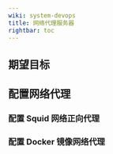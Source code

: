 ```yaml
---
wiki: system-devops
title: 网络代理服务器
rightbar: toc
---
```


## 期望目标

## 配置网络代理

### 配置 Squid 网络正向代理

### 配置 Docker 镜像网络代理

